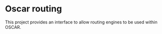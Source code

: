 # Oscar routing

This project provides an interface to allow routing engines to be used within OSCAR.
